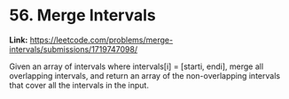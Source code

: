 # 56. Merge Intervals

**Link:** https://leetcode.com/problems/merge-intervals/submissions/1719747098/

Given an array of intervals where intervals[i] = [starti, endi], merge all overlapping intervals, and return an array of the non-overlapping intervals that cover all the intervals in the input.

